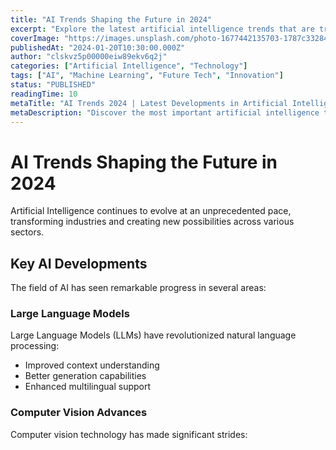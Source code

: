 ```yaml
---
title: "AI Trends Shaping the Future in 2024"
excerpt: "Explore the latest artificial intelligence trends that are transforming industries and shaping our technological future."
coverImage: "https://images.unsplash.com/photo-1677442135703-1787c332844a?q=80&w=2070&auto=format&fit=crop"
publishedAt: "2024-01-20T10:30:00.000Z"
author: "clskvz5p00000eiw89ekv6q2j"
categories: ["Artificial Intelligence", "Technology"]
tags: ["AI", "Machine Learning", "Future Tech", "Innovation"]
status: "PUBLISHED"
readingTime: 10
metaTitle: "AI Trends 2024 | Latest Developments in Artificial Intelligence"
metaDescription: "Discover the most important artificial intelligence trends of 2024 and their impact on various industries and daily life."
---
```


# AI Trends Shaping the Future in 2024

Artificial Intelligence continues to evolve at an unprecedented pace, transforming industries and creating new possibilities across various sectors.

## Key AI Developments

The field of AI has seen remarkable progress in several areas:

### Large Language Models

Large Language Models (LLMs) have revolutionized natural language processing:

- Improved context understanding
- Better generation capabilities
- Enhanced multilingual support

### Computer Vision Advances

Computer vision technology has made significant strides:
